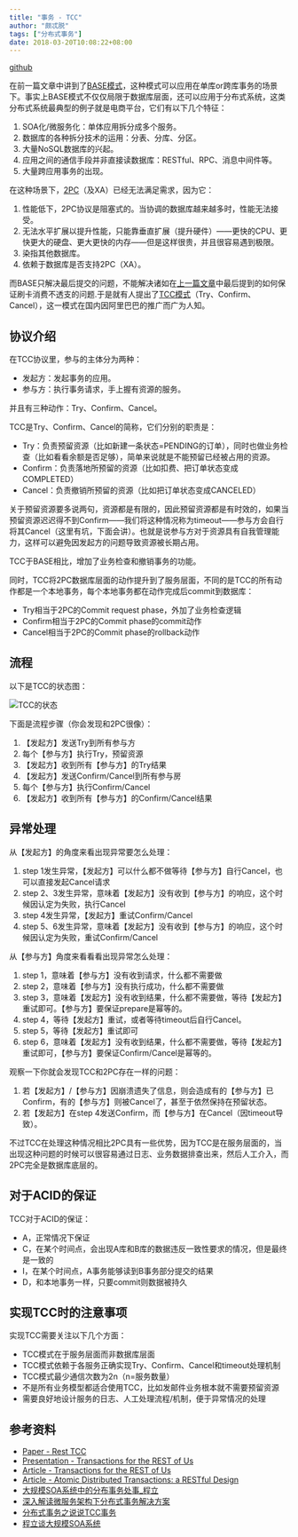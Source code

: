 ```yaml
---
title: "事务 - TCC"
author: "颇忒脱"
tags: ["分布式事务"]
date: 2018-03-20T10:08:22+08:00
---
```


<!--more-->

[github][1]

在前一篇文章中讲到了[BASE模式][base.md]，这种模式可以应用在单库or跨库事务的场景下。事实上BASE模式不仅仅局限于数据库层面，还可以应用于分布式系统，这类分布式系统最典型的例子就是电商平台，它们有以下几个特征：

1. SOA化/微服务化：单体应用拆分成多个服务。
2. 数据库的各种拆分技术的运用：分表、分库、分区。
3. 大量NoSQL数据库的兴起。
4. 应用之间的通信手段并非直接读数据库：RESTful、RPC、消息中间件等。
5. 大量跨应用事务的出现。

在这种场景下，[2PC][2pc.md]（及XA）已经无法满足需求，因为它：

1. 性能低下，2PC协议是阻塞式的。当协调的数据库越来越多时，性能无法接受。
2. 无法水平扩展以提升性能，只能靠垂直扩展（提升硬件）——更快的CPU、更快更大的硬盘、更大更快的内存——但是这样很贵，并且很容易遇到极限。
3. 染指其他数据库。
4. 依赖于数据库是否支持2PC（XA）。

而BASE只解决最后提交的问题，不能解决诸如在[上一篇文章][base.md]中最后提到的如何保证刷卡消费不透支的问题.于是就有人提出了[TCC模式][presentation-transactions-http-rest]（Try、Confirm、Cancel），这一模式在国内因阿里巴巴的推广而广为人知。

## 协议介绍

在TCC协议里，参与的主体分为两种：

* 发起方：发起事务的应用。
* 参与方：执行事务请求，手上握有资源的服务。

并且有三种动作：Try、Confirm、Cancel。

TCC是Try、Confirm、Cancel的简称，它们分别的职责是：

* Try：负责预留资源（比如新建一条状态=PENDING的订单），同时也做业务检查（比如看看余额是否足够），简单来说就是不能预留已经被占用的资源。
* Confirm：负责落地所预留的资源（比如扣费、把订单状态变成COMPLETED）
* Cancel：负责撤销所预留的资源（比如把订单状态变成CANCELED）

关于预留资源要多说两句，资源都是有限的，因此预留资源都是有时效的，如果当预留资源迟迟得不到Confirm——我们将这种情况称为timeout——参与方会自行将其Cancel（这里有坑，下面会讲）。也就是说参与方对于资源具有自我管理能力，这样可以避免因发起方的问题导致资源被长期占用。

TCC于BASE相比，增加了业务检查和撤销事务的功能。

同时，TCC将2PC数据库层面的动作提升到了服务层面，不同的是TCC的所有动作都是一个本地事务，每个本地事务都在动作完成后commit到数据库：

* Try相当于2PC的Commit request phase，外加了业务检查逻辑
* Confirm相当于2PC的Commit phase的commit动作
* Cancel相当于2PC的Commit phase的rollback动作

## 流程

以下是TCC的状态图：

![TCC的状态][2]

下面是流程步骤（你会发现和2PC很像）：

1. 【发起方】发送Try到所有参与方
2. 每个【参与方】执行Try，预留资源
3. 【发起方】收到所有【参与方】的Try结果
4. 【发起方】发送Confirm/Cancel到所有参与房
5. 每个【参与方】执行Confirm/Cancel
6. 【发起方】收到所有【参与方】的Confirm/Cancel结果

## 异常处理

从【发起方】的角度来看出现异常要怎么处理：

1. step 1发生异常，【发起方】可以什么都不做等待【参与方】自行Cancel，也可以直接发起Cancel请求
2. step 2、3发生异常，意味着【发起方】没有收到【参与方】的响应，这个时候因认定为失败，执行Cancel
3. step 4发生异常，【发起方】重试Confirm/Cancel
4. step 5、6发生异常，意味着【发起方】没有收到【参与方】的响应，这个时候因认定为失败，重试Confirm/Cancel

从【参与方】角度来看看看出现异常怎么处理：

1. step 1，意味着【参与方】没有收到请求，什么都不需要做
2. step 2，意味着【参与方】没有执行成功，什么都不需要做
3. step 3，意味着【发起方】没有收到结果，什么都不需要做，等待【发起方】重试即可。【参与方】要保证prepare是幂等的。
4. step 4，等待【发起方】重试，或者等待timeout后自行Cancel。
5. step 5，等待【发起方】重试即可
6. step 6，意味着【发起方】没有收到结果，什么都不需要做，等待【发起方】重试即可，【参与方】要保证Confirm/Cancel是幂等的。

观察一下你就会发现TCC和2PC存在一样的问题：

1. 若【发起方】/【参与方】因崩溃遗失了信息，则会造成有的【参与方】已Confirm，有的【参与方】则被Cancel了，甚至于依然保持在预留状态。
2. 若【发起方】在step 4发送Confirm，而【参与方】在Cancel（因timeout导致）。

不过TCC在处理这种情况相比2PC具有一些优势，因为TCC是在服务层面的，当出现这种问题的时候可以很容易通过日志、业务数据排查出来，然后人工介入，而2PC完全是数据库底层的。

## 对于ACID的保证

TCC对于ACID的保证：

* A，正常情况下保证
* C，在某个时间点，会出现A库和B库的数据违反一致性要求的情况，但是最终是一致的
* I，在某个时间点，A事务能够读到B事务部分提交的结果
* D，和本地事务一样，只要commit则数据被持久

## 实现TCC时的注意事项

实现TCC需要关注以下几个方面：

* TCC模式在于服务层面而非数据库层面
* TCC模式依赖于各服务正确实现Try、Confirm、Cancel和timeout处理机制
* TCC模式最少通信次数为2n（n=服务数量）
* 不是所有业务模型都适合使用TCC，比如发邮件业务根本就不需要预留资源
* 需要良好地设计服务的日志、人工处理流程/机制，便于异常情况的处理

## 参考资料

* [Paper - Rest TCC][pdf-tcc]
* [Presentation - Transactions for the REST of Us][presentation-transactions-http-rest]
* [Article - Transactions for the REST of Us][article-transactions-http-rest]
* [Article - Atomic Distributed Transactions: a RESTful Design][article-tcc-wsrest]
* [大规模SOA系统中的分布事务处事_程立][slides-tcc-alibaba] 
* [深入解读微服务架构下分布式事务解决方案][article-microservice-transactions-in-depth]
* [分布式事务之说说TCC事务][article-talk-about-tcc]
* [程立谈大规模SOA系统][video-soa-chengli]

[base.md]: https://segmentfault.com/a/1190000013775137
[2pc.md]: https://segmentfault.com/a/1190000013772027
[presentation-transactions-http-rest]: https://www.infoq.com/presentations/Transactions-HTTP-REST
[article-transactions-http-rest]: https://dzone.com/articles/transactions-for-the-rest-of-us
[pdf-tcc]: http://design.inf.usi.ch/sites/default/files/biblio/rest-tcc.pdf
[slides-tcc-alibaba]: https://wenku.baidu.com/view/be946bec0975f46527d3e104.html
[article-microservice-transactions-in-depth]: https://www.jianshu.com/p/f04cc1a696b4
[article-talk-about-tcc]: https://www.toutiao.com/a6340518979443032322/
[article-tcc-wsrest]: http://www.pautasso.info/biblio-pdf/tcc-wsrest2014.pdf
[video-soa-chengli]: http://www.infoq.com/cn/interviews/soa-chengli


[1]: https://github.com/chanjarster/transactions
[2]: /img/bV564S